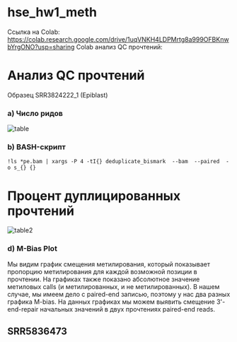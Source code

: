 # hse_hw1_meth
Ссылка на Colab: https://colab.research.google.com/drive/1uqVNKH4LDPMrtg8a999OFBKnwbYrgONO?usp=sharing
Colab анализ QC прочтений: 
# Анализ QC прочтений
Образец SRR3824222_1 (Epiblast)

### a) Число ридов

![table](https://user-images.githubusercontent.com/93256219/154359013-16e86292-9f7e-466f-94f3-6beb5f2a71ff.png)

### b) BASH-скрипт
```
!ls *pe.bam | xargs -P 4 -tI{} deduplicate_bismark  --bam  --paired  -o s_{} {}
```
# Процент дуплицированных прочтений

![table2](https://user-images.githubusercontent.com/93256219/154360977-34268c6a-1dff-48cd-b1be-bcc5e8f316fb.png)

### d) M-Bias Plot
Мы видим график смещения метилирования, который показывает пропорцию метилирования для каждой возможной позиции в прочтении. На графиках также показано абсолютное значение  метиловых calls (и метилированных, и не метилированных). В нашем случае, мы имеем дело с paired-end записью, поэтому у нас два разных графика M-bias. На данных графиках мы можем выявить смещение 3'-end-repair начальных значений в двух прочтениях paired-end reads. 

## SRR5836473
